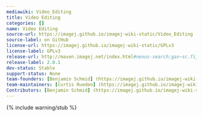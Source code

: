 ```yaml
---
mediawiki: Video_Editing
title: Video Editing
categories: []
name: Video Editing
source-url: https://imagej.github.io/imagej-wiki-static/Video_Editing
source-label: on GitHub
license-url: https://imagej.github.io/imagej-wiki-static/GPLv3
license-label: GPLv3
release-url: http://maven.imagej.net/index.html#nexus-search;gav~sc.fiji~Video_Editing~2.0.1
release-label: 2.0.1
dev-status: Stable
support-status: None
team-founders: [Benjamin Schmid] (https://imagej.github.io/imagej-wiki-static/User:Bene)
team-maintainers: [Curtis Rueden] (https://imagej.github.io/imagej-wiki-static/User:Rueden)
Contributors: [Benjamin Schmid] (https://imagej.github.io/imagej-wiki-static/User:Bene) | [Johannes Schindelin] (https://imagej.github.io/imagej-wiki-static/User:Schindelin) | [Mark Hiner] (https://imagej.github.io/imagej-wiki-static/User:Hinerm)
---
```


{% include warning/stub %}



